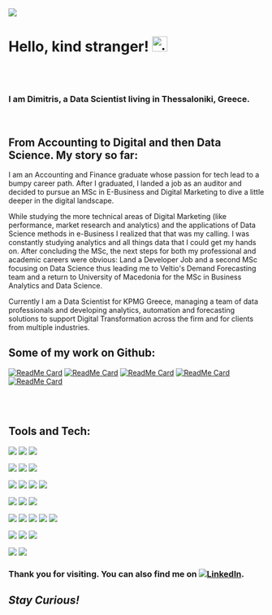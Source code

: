 <img src=https://s27389.pcdn.co/wp-content/uploads/2018/11/data-era-1013x440.jpeg />

# Hello, kind stranger! <img src="https://raw.githubusercontent.com/MartinHeinz/MartinHeinz/master/wave.gif" width="30px" alt="zigzag">

<br />
<br />

### I am Dimitris, a Data Scientist living in Thessaloniki, Greece.

<br />

## From Accounting to Digital and then Data Science. My story so far:

I am an Accounting and Finance graduate whose passion for tech lead to a bumpy career path. After I graduated, I landed a job as an auditor and decided to pursue an MSc in E-Business and Digital Marketing to dive a little deeper in the digital landscape. 

While studying the more technical areas of Digital Marketing (like performance, market research and analytics) and the applications of Data Science methods in e-Business I realized that that was my calling. I was constantly studying analytics and all things data that I could get my hands on. After concluding the MSc, the next steps for both my professional and academic careers were obvious: Land a Developer Job and a second MSc focusing on Data Science thus leading me to Veltio's Demand Forecasting team and a return to University of Macedonia for the MSc in Business Analytics and Data Science.

Currently I am a Data Scientist for KPMG Greece, managing a team of data professionals and developing analytics, automation and forecasting solutions to support Digital Transformation across the firm and for clients from multiple industries.


## Some of my work on Github:

[![ReadMe Card](https://github-readme-stats.vercel.app/api/pin/?username=DimitriosTagkoulis&repo=Google-Analytics-and-Python&theme=dracula)](https://github.com/DimitriosTagkoulis/Google-Analytics-and-Python)
[![ReadMe Card](https://github-readme-stats.vercel.app/api/pin/?username=DimitriosTagkoulis&repo=Clustering-Stock-Movements&theme=dracula)](https://github.com/DimitriosTagkoulis/Clustering-Stock-Movements)
[![ReadMe Card](https://github-readme-stats.vercel.app/api/pin/?username=DimitriosTagkoulis&repo=TelcoCustomerChurn&theme=dracula)](https://github.com/DimitriosTagkoulis/TelcoCustomerChurn)
[![ReadMe Card](https://github-readme-stats.vercel.app/api/pin/?username=DimitriosTagkoulis&repo=XAI_Linked_Statistical_Data&theme=dracula)](https://github.com/DimitriosTagkoulis/XAI_Linked_Statistical_Data)
[![ReadMe Card](https://github-readme-stats.vercel.app/api/pin/?username=DimitriosTagkoulis&repo=AirBnB_Price_Prediction&theme=dracula)](https://github.com/DimitriosTagkoulis/AirBnB_Price_Prediction)


<br />
<br />

## Tools and Tech:

![](https://img.shields.io/badge/DEV-Jupyter-informational?style=flat&logo=Jupyter&logoCohitelor=ff6e96&color=6272a4&labelColor=282a36)
![](https://img.shields.io/badge/DEV-VSCode-informational?style=flat&logo=VsCode&logoColor=ff6e96&color=6272a4&labelColor=282a36)
![](https://img.shields.io/badge/DEV-Git-informational?style=flat&logo=Git&logoColor=ff6e96&color=6272a4&labelColor=282a36)

![](https://img.shields.io/badge/Code-Python-informational?style=flat&logo=Python&logoColor=ff6e96&color=6272a4&labelColor=282a36)
![](https://img.shields.io/badge/Code-R-informational?style=flat&logo=R&logoColor=ff6e96&color=6272a4&labelColor=282a36)
![](https://img.shields.io/badge/Code-Bash-informational?style=flat&logo=GNU-Bash&logoColor=ff6e96&color=6272a4&labelColor=282a36)

![](https://img.shields.io/badge/DB-PostgreSQL-informational?style=flat&logo=PostgreSQL&logoColor=ff6e96&color=6272a4&labelColor=282a36)
![](https://img.shields.io/badge/DB-MySql-informational?style=flat&logo=MySQL&logoColor=ff6e96&color=6272a4&labelColor=282a36)
![](https://img.shields.io/badge/DB-MongoDB-informational?style=flat&logo=MongoDB&logoColor=ff6e96&color=6272a4&labelColor=282a36)
![](https://img.shields.io/badge/DB-Neo4j-informational?style=flat&logo=Neo4j&logoColor=ff6e96&color=6272a4&labelColor=282a36)

![](https://img.shields.io/badge/ML-ScikitLearn-informational?style=flat&logo=scikit-learn&logoColor=ff6e96&color=6272a4&labelColor=282a36)
![](https://img.shields.io/badge/ML-Tensorflow-informational?style=flat&logo=Tensorflow&logoColor=ff6e96&color=6272a4&labelColor=282a36)
![](https://img.shields.io/badge/ML-PyTorch-informational?style=flat&logo=PyTorch&logoColor=ff6e96&color=6272a4&labelColor=282a36)

![](https://img.shields.io/badge/MLOPS-MLflow-informational?style=flat&logo=MLflow&logoColor=ff6e96&color=6272a4&labelColor=282a36)
![](https://img.shields.io/badge/MLOPS-Airflow-informational?style=flat&logo=Apache-Airflow&logoColor=ff6e96&color=6272a4&labelColor=282a36)
![](https://img.shields.io/badge/MLOPS-Ray-informational?style=flat&logo=Ray&logoColor=ff6e96&color=6272a4&labelColor=282a36)
![](https://img.shields.io/badge/MLOPS-Spark-informational?style=flat&logo=Apache-Spark&logoColor=ff6e96&color=6272a4&labelColor=282a36)
![](https://img.shields.io/badge/MLOPS-Weights&Biases-informational?style=flat&logo=WeightsandBiases&logoColor=ff6e96&color=6272a4&labelColor=282a36)

![](https://img.shields.io/badge/Cloud-Azure-informational?style=flat&logo=Microsoft-Azure&logoColor=ff6e96&color=6272a4&labelColor=282a36)
![](https://img.shields.io/badge/Cloud-Aws-informational?style=flat&logo=Amazon-AWS&logoColor=ff6e96&color=6272a4&labelColor=282a36)
![](https://img.shields.io/badge/Cloud-GCP-informational?style=flat&logo=Google-Cloud&logoColor=ff6e96&color=6272a4&labelColor=282a36)

![](https://img.shields.io/badge/Viz-Tableau-informational?style=flat&logo=Tableau&logoColor=ff6e96&color=6272a4&labelColor=282a36)
![](https://img.shields.io/badge/Viz-PowerBI-informational?style=flat&logo=PowerBI&logoColor=ff6e96&color=6272a4&labelColor=282a36)


<!-- Actual text -->
### Thank you for visiting. You can also find me on [![LinkedIn][2.2]][2].

<!-- Icons -->


[2.2]: https://img.shields.io/badge/Linkedin-informational?style=flat&logo=LinkedIn&logoColor=ff6e96&color=6272a4&labelColor=282a36 (LinkedIn icon)

<!-- Links to your social media accounts -->


[2]: https://www.linkedin.com/in/dimitrios-tagkoulis/


## <em>Stay Curious!</em>
